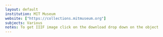 ```yaml
---
layout: default
institution: MIT Museum
website: ["https://collections.mitmuseum.org"]
subjects: Various
notes: To get IIIF image click on the download drop down on the object page. Click any of the sizes, a new window with a URL will open up. Make sure that url has `/full/full/0/default.jpg`. So for the 'Large image size' link, `https://iiif.mitmuseiiif.com:8182/iiif/2/CF-38-045.jp2/full/!2000,2000/0/default.jpg` should become `https://iiif.mitmuseiiif.com:8182/iiif/2/CF-38-045.jp2/full/full/0/default.jpg`. Then it can be used with the [Create annotations on any image]({{site.baseurl}}/imageditor/) functionality. As with all these resources be mindful of rights.
---
```

